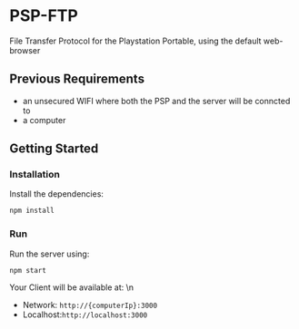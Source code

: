 # PSP-FTP
 File Transfer Protocol for the Playstation Portable, using the default web-browser

## Previous Requirements
 - an unsecured WIFI where both the PSP and the server will be conncted to
 - a computer

## Getting Started

### Installation

Install the dependencies:

```bash
npm install
```

### Run

Run the server using:
```bash
npm start
```

Your Client will be available at: \n 
- Network:  `http://{computerIp}:3000`
- Localhost:`http://localhost:3000`
